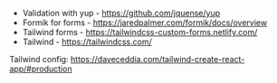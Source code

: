 - Validation with yup - https://github.com/jquense/yup
- Formik for forms - https://jaredpalmer.com/formik/docs/overview
- Tailwind forms - https://tailwindcss-custom-forms.netlify.com/
- Tailwind - https://tailwindcss.com/

Tailwind config:
https://daveceddia.com/tailwind-create-react-app/#production